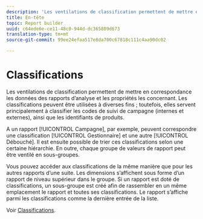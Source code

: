 ```yaml
---
description: 'Les ventilations de classification permettent de mettre en correspondance les données des rapports d’analyse et les propriétés les concernant. Les classifications peuvent être utilisées à diverses fins ; toutefois, elles servent principalement à classifier les codes de suivi de campagne (internes et externes), ainsi que les identifiants de produits. '
title: En-tête
topic: Report builder
uuid: c64ede6e-ce11-48c0-944d-dc365809d673
translation-type: tm+mt
source-git-commit: 99ee24efaa517e8da700c67818c111c4aa90dc02

---
```



# Classifications

Les ventilations de classification permettent de mettre en correspondance les données des rapports d’analyse et les propriétés les concernant. Les classifications peuvent être utilisées à diverses fins ; toutefois, elles servent principalement à classifier les codes de suivi de campagne (internes et externes), ainsi que les identifiants de produits. 

A un rapport [!UICONTROL Campagne], par exemple, peuvent correspondre une classification [!UICONTROL Gestionnaire] et une autre [!UICONTROL Débouché]. Il est ensuite possible de trier ces classifications selon une certaine hiérarchie. En outre, chaque groupe de valeurs de rapport peut être ventilé en sous-groupes.

Vous pouvez accéder aux classifications de la même manière que pour les autres rapports d’une suite. Les dimensions s’affichent sous forme d’un rapport de niveau supérieur dans le groupe. Si un rapport est doté de classifications, un sous-groupe est créé afin de rassembler en un même emplacement le rapport et toutes ses classifications. Le rapport s’affiche parmi les classifications comme la dernière entrée de la liste.

Voir [Classifications](/help/components/c-classifications2/c-classifications.md).
